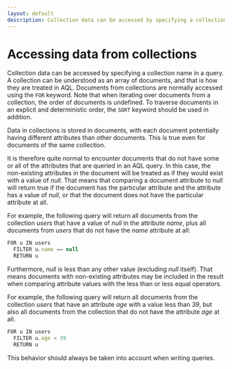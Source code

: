 ```yaml
---
layout: default
description: Collection data can be accessed by specifying a collection name in a query
---
```

Accessing data from collections
===============================

Collection data can be accessed by specifying a collection name in a query.  A
collection can be understood as an array of documents, and that is how they are
treated in AQL. Documents from collections are normally accessed using the
`FOR` keyword. Note that when iterating over documents from a collection, the
order of documents is undefined. To traverse documents in an explicit and
deterministic order, the `SORT` keyword should be used in addition.

Data in collections is stored in documents, with each document potentially
having different attributes than other documents. This is true even for
documents of the same collection.

It is therefore quite normal to encounter documents that do not have some or all
of the attributes that are queried in an AQL query. In this case, the
non-existing attributes in the document will be treated as if they would exist
with a value of *null*.  That means that comparing a document attribute to
*null* will return true if the document has the particular attribute and the
attribute has a value of *null*, or that the document does not have the
particular attribute at all.

For example, the following query will return all documents from the collection
*users* that have a value of *null* in the attribute *name*, plus all documents
from *users* that do not have the *name* attribute at all:

```js
FOR u IN users
  FILTER u.name == null
  RETURN u
```

Furthermore, *null* is less than any other value (excluding *null* itself). That
means documents with non-existing attributes may be included in the result
when comparing attribute values with the less than or less equal operators.

For example, the following query will return all documents from the collection
*users* that have an attribute *age* with a value less than *39*, but also all
documents from the collection that do not have the attribute *age* at all.

```js
FOR u IN users
  FILTER u.age < 39
  RETURN u
```

This behavior should always be taken into account when writing queries.
